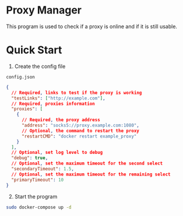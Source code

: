 # Proxy Manager

This program is used to check if a proxy is online and if it is still usable.

# Quick Start

1. Create the config file

`config.json`

```json
{
  // Required, links to test if the proxy is working
  "testLinks": ["http://example.com"],
  // Required, proxies information
  "proxies": [
    {
      // Required, the proxy address
      "address": "socks5://proxy.example.com:1080",
      // Optional, the command to restart the proxy
      "restartCMD": "docker restart example_proxy"
    }
  ],
  // Optional, set log level to debug
  "debug": true,
  // Optional, set the maximum timeout for the second select
  "secondaryTimeout": 1.5,
  // Optional, set the maximum timeout for the remaining select
  "primaryTimeout": 10
}
```

2. Start the program

```bash
sudo docker-compose up -d
```
